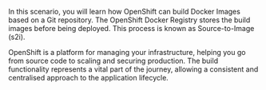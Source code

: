 In this scenario, you will learn how OpenShift can build Docker Images based on a Git repository. The OpenShift Docker Registry stores the build images before being deployed. This process is known as Source-to-Image (s2i).

OpenShift is a platform for managing your infrastructure, helping you go from source code to scaling and securing production. The build functionality represents a vital part of the journey, allowing a consistent and centralised approach to the application lifecycle.
